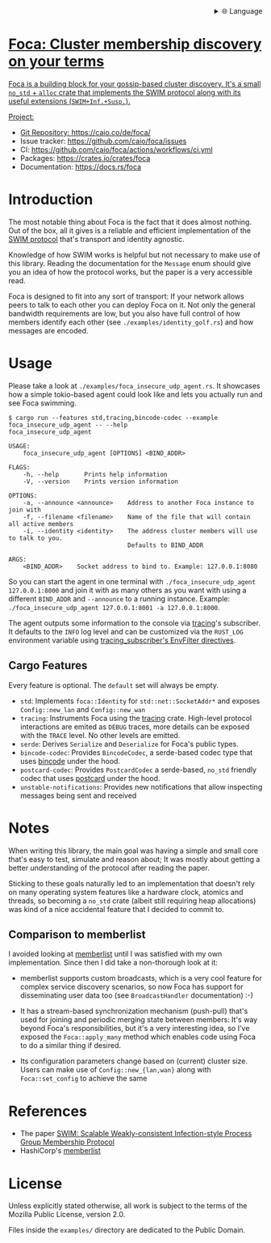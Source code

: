 
<div align="right">
  <details>
    <summary >🌐 Language</summary>
    <div>
      <div align="center">
        <a href="https://openaitx.github.io/view.html?user=caio&project=foca&lang=en">English</a>
        | <a href="https://openaitx.github.io/view.html?user=caio&project=foca&lang=zh-CN">简体中文</a>
        | <a href="https://openaitx.github.io/view.html?user=caio&project=foca&lang=zh-TW">繁體中文</a>
        | <a href="https://openaitx.github.io/view.html?user=caio&project=foca&lang=ja">日本語</a>
        | <a href="https://openaitx.github.io/view.html?user=caio&project=foca&lang=ko">한국어</a>
        | <a href="https://openaitx.github.io/view.html?user=caio&project=foca&lang=hi">हिन्दी</a>
        | <a href="https://openaitx.github.io/view.html?user=caio&project=foca&lang=th">ไทย</a>
        | <a href="https://openaitx.github.io/view.html?user=caio&project=foca&lang=fr">Français</a>
        | <a href="https://openaitx.github.io/view.html?user=caio&project=foca&lang=de">Deutsch</a>
        | <a href="https://openaitx.github.io/view.html?user=caio&project=foca&lang=es">Español</a>
        | <a href="https://openaitx.github.io/view.html?user=caio&project=foca&lang=it">Italiano</a>
        | <a href="https://openaitx.github.io/view.html?user=caio&project=foca&lang=ru">Русский</a>
        | <a href="https://openaitx.github.io/view.html?user=caio&project=foca&lang=pt">Português</a>
        | <a href="https://openaitx.github.io/view.html?user=caio&project=foca&lang=nl">Nederlands</a>
        | <a href="https://openaitx.github.io/view.html?user=caio&project=foca&lang=pl">Polski</a>
        | <a href="https://openaitx.github.io/view.html?user=caio&project=foca&lang=ar">العربية</a>
        | <a href="https://openaitx.github.io/view.html?user=caio&project=foca&lang=fa">فارسی</a>
        | <a href="https://openaitx.github.io/view.html?user=caio&project=foca&lang=tr">Türkçe</a>
        | <a href="https://openaitx.github.io/view.html?user=caio&project=foca&lang=vi">Tiếng Việt</a>
        | <a href="https://openaitx.github.io/view.html?user=caio&project=foca&lang=id">Bahasa Indonesia</a>
        | <a href="https://openaitx.github.io/view.html?user=caio&project=foca&lang=as">অসমীয়া</
      </div>
    </div>
  </details>
</div>

# Foca: Cluster membership discovery on your terms

Foca is a building block for your gossip-based cluster discovery. It's
a small `no_std` + `alloc` crate that implements the SWIM protocol along
with its useful extensions (`SWIM+Inf.+Susp.`).

Project:

* Git Repository: https://caio.co/de/foca/
* Issue tracker: https://github.com/caio/foca/issues
* CI: https://github.com/caio/foca/actions/workflows/ci.yml
* Packages: https://crates.io/crates/foca
* Documentation: https://docs.rs/foca


# Introduction

The most notable thing about Foca is the fact that it does almost
nothing. Out of the box, all it gives is a reliable and efficient
implementation of the [SWIM protocol][1] that's transport and
identity agnostic.

Knowledge of how SWIM works is helpful but not necessary to make use
of this library. Reading the documentation for the `Message` enum
should give you an idea of how the protocol works, but the paper is
a very accessible read.

Foca is designed to fit into any sort of transport: If your network
allows peers to talk to each other you can deploy Foca on it.
Not only the general bandwidth requirements are low, but you also
have full control of how members identify each other (see
`./examples/identity_golf.rs`) and how messages are encoded.


# Usage

Please take a look at `./examples/foca_insecure_udp_agent.rs`. It
showcases how a simple tokio-based agent could look like and lets
you actually run and see Foca swimming.

~~~
$ cargo run --features std,tracing,bincode-codec --example foca_insecure_udp_agent -- --help
foca_insecure_udp_agent 

USAGE:
    foca_insecure_udp_agent [OPTIONS] <BIND_ADDR>

FLAGS:
    -h, --help       Prints help information
    -V, --version    Prints version information

OPTIONS:
    -a, --announce <announce>    Address to another Foca instance to join with
    -f, --filename <filename>    Name of the file that will contain all active members
    -i, --identity <identity>    The address cluster members will use to talk to you.
                                 Defaults to BIND_ADDR

ARGS:
    <BIND_ADDR>    Socket address to bind to. Example: 127.0.0.1:8080
~~~

So you can start the agent in one terminal with
`./foca_insecure_udp_agent 127.0.0.1:8000` and join it with as many others
as you want with using a different `BIND_ADDR` and `--announce` to a
running instance. Example:
`./foca_insecure_udp_agent 127.0.0.1:8001 -a 127.0.0.1:8000`.

The agent outputs some information to the console via [tracing][]'s
subscriber. It defaults to the `INFO` log level and can be customized
via the `RUST_LOG` environment variable using [tracing_subscriber's
EnvFilter directives][dir].


## Cargo Features

Every feature is optional. The `default` set will always be empty.

* `std`: Implements `foca::Identity` for `std::net::SocketAddr*` and
  exposes `Config::new_lan` and `Config::new_wan`
* `tracing`: Instruments Foca using the [tracing][] crate. High-level
  protocol interactions are emited as `DEBUG` traces, more details can
  be exposed with the `TRACE` level. No other levels are emitted.
* `serde`: Derives `Serialize` and `Deserialize` for Foca's public
  types.
* `bincode-codec`: Provides `BincodeCodec`, a serde-based codec type
  that uses [bincode][] under the hood.
* `postcard-codec`: Provides `PostcardCodec` a serde-based, `no_std`
  friendly codec that uses [postcard][] under the hood.
* `unstable-notifications`: Provides new notifications that allow
  inspecting messages being sent and received


# Notes

When writing this library, the main goal was having a simple and small
core that's easy to test, simulate and reason about; It was mostly
about getting a better understanding of the protocol after reading
the paper.

Sticking to these goals naturally led to an implementation that doesn't
rely on many operating system features like a hardware clock, atomics
and threads, so becoming a `no_std` crate (albeit still requiring heap
allocations) was kind of a nice accidental feature that I decided to
commit to.


## Comparison to memberlist

I avoided looking at [memberlist][2] until I was satisfied with my
own implementation. Since then I did take a non-thorough look at it:

* memberlist supports custom broadcasts, which is a very cool feature
  for complex service discovery scenarios, so now Foca has support
  for disseminating user data too (see `BroadcastHandler`
  documentation) :-)

* It has a stream-based synchronization mechanism (push-pull) that's
  used for joining and periodic merging state between members: It's
  way beyond Foca's responsibilities, but it's a very interesting idea,
  so I've exposed the `Foca::apply_many` method which enables code
  using Foca to do a similar thing if desired.

* Its configuration parameters change based on (current) cluster
  size. Users can make use of `Config::new_{lan,wan}` along with
  `Foca::set_config` to achieve the same

# References

* The paper [SWIM: Scalable Weakly-consistent Infection-style Process Group Membership
Protocol][1]
* HashiCorp's [memberlist][2]

[1]: https://www.cs.cornell.edu/projects/Quicksilver/public_pdfs/SWIM.pdf
[2]: https://github.com/hashicorp/memberlist
[bincode]: https://github.com/bincode-org/bincode
[postcard]: https://github.com/jamesmunns/postcard
[tracing]: https://docs.rs/tracing/latest/tracing/
[dir]: https://docs.rs/tracing-subscriber/0.3.17/tracing_subscriber/filter/struct.EnvFilter.html#directives

# License

Unless explicitly stated otherwise, all work is subject to the terms
of the Mozilla Public License, version 2.0.

Files inside the `examples/` directory are dedicated to the Public
Domain.
